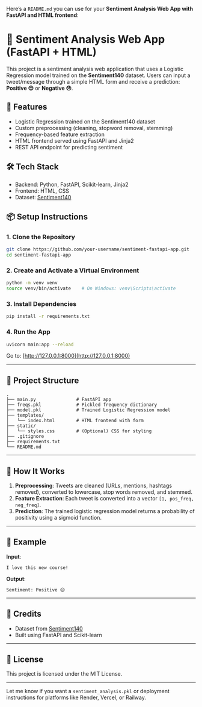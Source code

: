 Here’s a `README.md` you can use for your **Sentiment Analysis Web App with FastAPI and HTML frontend**:

# 🧠 Sentiment Analysis Web App (FastAPI + HTML)

This project is a sentiment analysis web application that uses a Logistic Regression model trained on the **Sentiment140** dataset. Users can input a tweet/message through a simple HTML form and receive a prediction: **Positive 😊** or **Negative 😞**.

## 🚀 Features

- Logistic Regression trained on the Sentiment140 dataset
- Custom preprocessing (cleaning, stopword removal, stemming)
- Frequency-based feature extraction
- HTML frontend served using FastAPI and Jinja2
- REST API endpoint for predicting sentiment

## 🛠 Tech Stack

- Backend: Python, FastAPI, Scikit-learn, Jinja2
- Frontend: HTML, CSS
- Dataset: [Sentiment140](http://help.sentiment140.com/for-students/)


## 📦 Setup Instructions

### 1. Clone the Repository

```bash
git clone https://github.com/your-username/sentiment-fastapi-app.git
cd sentiment-fastapi-app
````

### 2. Create and Activate a Virtual Environment

```bash
python -m venv venv
source venv/bin/activate    # On Windows: venv\Scripts\activate
```

### 3. Install Dependencies

```bash
pip install -r requirements.txt
```

### 4. Run the App

```bash
uvicorn main:app --reload
```

Go to: [http://127.0.0.1:8000](http://127.0.0.1:8000)

---

## 📁 Project Structure

```
.
├── main.py               # FastAPI app
├── freqs.pkl             # Pickled frequency dictionary
├── model.pkl             # Trained Logistic Regression model
├── templates/
│   └── index.html        # HTML frontend with form
├── static/
│   └── styles.css        # (Optional) CSS for styling
├── .gitignore
├── requirements.txt
└── README.md
```

---

## 🧪 How It Works

1. **Preprocessing**: Tweets are cleaned (URLs, mentions, hashtags removed), converted to lowercase, stop words removed, and stemmed.
2. **Feature Extraction**: Each tweet is converted into a vector `[1, pos_freq, neg_freq]`.
3. **Prediction**: The trained logistic regression model returns a probability of positivity using a sigmoid function.

---

## 📝 Example

**Input**:

```
I love this new course!
```

**Output**:

```
Sentiment: Positive 😊
```

---

## 🧠 Credits

* Dataset from [Sentiment140](http://help.sentiment140.com/for-students/)
* Built using FastAPI and Scikit-learn

---

## 📜 License

This project is licensed under the MIT License.

---

Let me know if you want a `sentiment_analysis.pkl` or deployment instructions for platforms like Render, Vercel, or Railway.
```